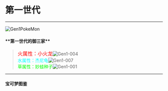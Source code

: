 # 第一世代

---

![Gen1PokeMon](/images/PokeMons/InitialPokeMon/gen1.jpg)

<h4>**第一世代的御三家**</h4>

><font color="#FF0000" size="3">火属性：小火龙</font>![Gen1-004](/images/PokeMons/Gen1/004.gif "小火龙")<br>
><font color="#00FFFF">水属性：杰尼龟</font>![Gen1-007](/images/PokeMons/Gen1/007.gif "杰尼龟")<br>
><font color="#00FF00">草属性：妙蛙种子</font>![Gen1-001](/images/PokeMons/Gen1/001.gif "妙蛙种子")<br>

---

<h4>宝可梦图鉴</h4>
